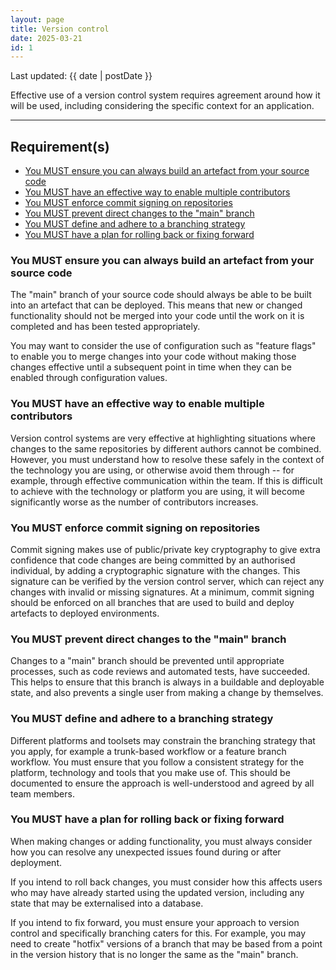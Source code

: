 ```yaml
---
layout: page
title: Version control
date: 2025-03-21
id: 1
---
```


<p class="govuk-body-s">
Last updated: {{ date | postDate }}
</p>

<p class="govuk-body-l">
Effective use of a version control system requires agreement around how it will be used, including considering the specific context for an application.
</p>

<hr class="govuk-section-break--l govuk-section-break--visible">

## Requirement(s)
- [You MUST ensure you can always build an artefact from your source code](#you-must-ensure-you-can-always-build-an-artefact-from-your-source-code)
- [You MUST have an effective way to enable multiple contributors](#you-must-have-an-effective-way-to-enable-multiple-contributors)
- [You MUST enforce commit signing on repositories](#you-must-enforce-commit-signing-on-repositories)
- [You MUST prevent direct changes to the "main" branch](#you-must-prevent-direct-changes-to-the-main-branch)
- [You MUST define and adhere to a branching strategy ](#you-must-define-and-adhere-to-a-branching-strategy)
- [You MUST have a plan for rolling back or fixing forward](#you-must-have-a-plan-for-rolling-back-or-fixing-forward)

### You MUST ensure you can always build an artefact from your source code

The "main" branch of your source code should always be able to be built into an artefact that can be deployed. This means that new or changed functionality should not be merged into your code until the work on it is completed and has been tested appropriately.

You may want to consider the use of configuration such as "feature flags" to enable you to merge changes into your code without making those changes effective until a subsequent point in time when they can be enabled through configuration values.

### You MUST have an effective way to enable multiple contributors

Version control systems are very effective at highlighting situations where changes to the same repositories by different authors cannot be combined. However, you must understand how to resolve these safely in the context of the technology you are using, or otherwise avoid them through -- for example, through effective communication within the team. If this is difficult to achieve with the technology or platform you are using, it will become significantly worse as the number of contributors increases.

### You MUST enforce commit signing on repositories

Commit signing makes use of public/private key cryptography to give extra confidence that code changes are being committed by an authorised individual, by adding a cryptographic signature with the changes. This signature can be verified by the version control server, which can reject any changes with invalid or missing signatures. At a minimum, commit signing should be enforced on all branches that are used to build and deploy artefacts to deployed environments.

### You MUST prevent direct changes to the "main" branch

Changes to a "main" branch should be prevented until appropriate processes, such as code reviews and automated tests, have succeeded. This helps to ensure that this branch is always in a buildable and deployable state, and also prevents a single user from making a change by themselves.

### You MUST define and adhere to a branching strategy 

Different platforms and toolsets may constrain the branching strategy that you apply, for example a trunk-based workflow or a feature branch workflow. You must ensure that you follow a consistent strategy for the platform, technology and tools that you make use of. This should be documented to ensure the approach is well-understood and agreed by all team members.

### You MUST have a plan for rolling back or fixing forward

When making changes or adding functionality, you must always consider how you can resolve any unexpected issues found during or after deployment.

If you intend to roll back changes, you must consider how this affects users who may have already started using the updated version, including any state that may be externalised into a database.

If you intend to fix forward, you must ensure your approach to version control and specifically branching caters for this. For example, you may need to create "hotfix" versions of a branch that may be based from a point in the version history that is no longer the same as the "main" branch.
